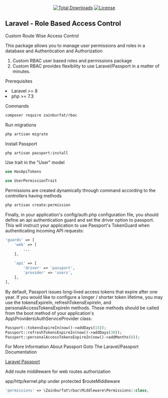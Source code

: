 <p align="center">
    <a href="https://packagist.org/packages/zainburfat/rbac"><img
            src="https://img.shields.io/badge/Downloads-demo-green" alt="Total Downloads"></a>
    <!--<a href="https://packagist.org/packages/zainburfat/rbac"><img src="https://img.shields.io/packagist/v/laravel/framework" alt="Latest Stable Version"></a> -->
    <a href="https://packagist.org/packages/zainburfat/rbac"><img
            src="https://img.shields.io/packagist/l/laravel/framework" alt="License"></a>
</p>

<h2>Laravel - Role Based Access Control</h2>

<p>Custom Route Wise Access Control</p>
<p>This package allows you to manage user permissions and roles in a database and Authentication and Authorization</p>
<ol type="1">
    <li>Custom RBAC user based roles and permissions package</li>
    <li>Custom RBAC provides flexibility to use Laravel/Passport in a matter of minutes.</li>
</ol>

<p>Prerequisites</p>
<li>Laravel >= 8</li>
<li>php >= 7.3</li>

<p>Commands</p>

```bash
composer require zainburfat/rbac
```

<p>Run migrations</p>

```bash
php artisan migrate
```

<p>Install Passport</p>

```bash
php artisan passport:install
```

<p>Use trait in the "User" model</p>

```php
use HasApiTokens

use UserPermissionTrait
```

<p>Permissions are created dynamically through command according to the controllers having methods</p>

```bash
php artisan create:permission
```

<p>Finally, in your application's config/auth.php configuration file, you should define an api authentication guard and set the driver option to passport. This will instruct your application to use Passport's TokenGuard when authenticating incoming API requests:
</p>

```php
'guards' => [
    'web' => [
        ...
    ],
 
    'api' => [
        'driver' => 'passport',
        'provider' => 'users',
    ],
],
```

<p>By default, Passport issues long-lived access tokens that expire after one year. If you would like to configure a longer / shorter token lifetime, you may use the tokensExpireIn, refreshTokensExpireIn, and personalAccessTokensExpireIn methods. These methods should be called from the boot method of your application's App\Providers\AuthServiceProvider class:
</p>

```php
Passport::tokensExpireIn(now()->addDays(15));
Passport::refreshTokensExpireIn(now()->addDays(30));
Passport::personalAccessTokensExpireIn(now()->addMonths(6));
```

<p>For More Information About Passport Goto The Laravel/Passport Documentation</p>
<a href="https://laravel.com/docs/9.x/passport" target="_blank">Laravel Passport</a>
<p>Add route middleware for web routes authorization</p>
<p>app/http/kernel.php under protected $routeMiddleware</p>

```php
'permissions' => \Zainburfat\rbac\Middleware\Permissions::class,
```
